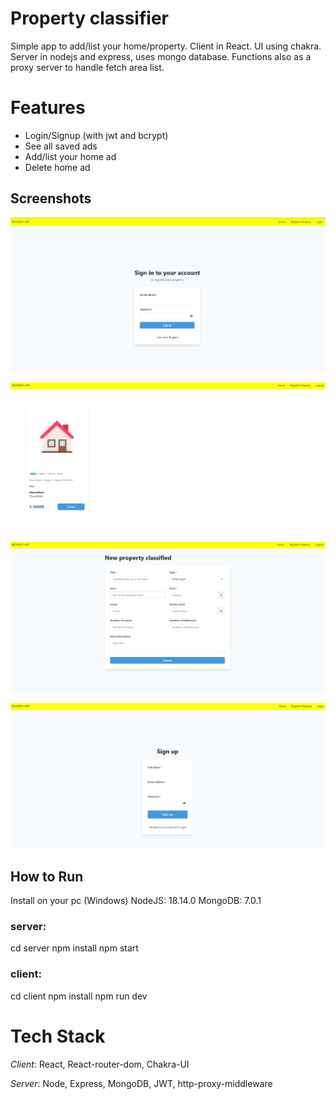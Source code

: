 # Property classifier
Simple app to add/list your home/property.
Client in React. UI using chakra.
Server in nodejs and express, uses mongo database. Functions also as a proxy server to handle fetch area list.

# Features
* Login/Signup (with jwt and bcrypt)
* See all saved ads
* Add/list your home ad
* Delete home ad

## Screenshots

![image](https://github.com/FationSH/PropertyApp/blob/master/login_page.png)

![image](https://github.com/FationSH/PropertyApp/blob/master/home_page.png)

![image](https://github.com/FationSH/PropertyApp/blob/master/add_property_page.png)

![image](https://github.com/FationSH/PropertyApp/blob/master/register_page.png)

## How to Run
Install on your pc (Windows)
NodeJS: 18.14.0
MongoDB: 7.0.1

### server:
cd server
npm install
npm start

### client:
cd client
npm install
npm run dev

# Tech Stack
*Client*: React, React-router-dom, Chakra-UI

*Server*: Node, Express, MongoDB, JWT, http-proxy-middleware
